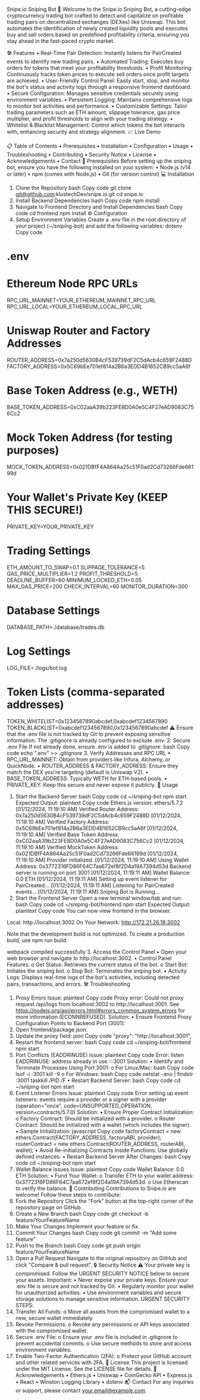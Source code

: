 Snipe.io Sniping Bot 🚀
Welcome to the Snipe.io Sniping Bot, a cutting-edge cryptocurrency trading bot crafted to detect and capitalize on profitable trading pairs on decentralized exchanges (DEXes) like Uniswap. This bot automates the identification of newly created liquidity pools and executes buy and sell orders based on predefined profitability criteria, ensuring you stay ahead in the fast-paced crypto market.
 
🛠️ Features
•	Real-Time Pair Detection: Instantly listens for PairCreated events to identify new trading pairs.
•	Automated Trading: Executes buy orders for tokens that meet your profitability thresholds.
•	Profit Monitoring: Continuously tracks token prices to execute sell orders once profit targets are achieved.
•	User-Friendly Control Panel: Easily start, stop, and monitor the bot's status and activity logs through a responsive frontend dashboard.
•	Secure Configuration: Manages sensitive credentials securely using environment variables.
•	Persistent Logging: Maintains comprehensive logs to monitor bot activities and performance.
•	Customizable Settings: Tailor trading parameters such as ETH amount, slippage tolerance, gas price multiplier, and profit thresholds to align with your trading strategy.
•	Whitelist & Blacklist Management: Control which tokens the bot interacts with, enhancing security and strategy alignment.
📈 Live Demo
 
📋 Table of Contents
•	Prerequisites
•	Installation
•	Configuration
•	Usage
•	Troubleshooting
•	Contributing
•	Security Notice
•	License
•	Acknowledgements
•	Contact
🔧 Prerequisites
Before setting up the sniping bot, ensure you have the following installed on your system:
•	Node.js (v14 or later)
•	npm (comes with Node.js)
•	Git (for version control)
💻 Installation
1.	Clone the Repository
bash
Copy code
git clone git@github.com:klustechDev/snipe.io.git
cd snipe.io
2.	Install Backend Dependencies
bash
Copy code
npm install
3.	Navigate to Frontend Directory and Install Dependencies
bash
Copy code
cd frontend
npm install
⚙️ Configuration
1. Setup Environment Variables
Create a .env file in the root directory of your project (~/sniping-bot) and add the following variables:
dotenv
Copy code
# .env

# Ethereum Node RPC URLs
RPC_URL_MAINNET=YOUR_ETHEREUM_MAINNET_RPC_URL
RPC_URL_LOCAL=YOUR_ETHEREUM_LOCAL_RPC_URL

# Uniswap Router and Factory Addresses
ROUTER_ADDRESS=0x7a250d5630B4cF539739dF2C5dAcb4c659F2488D
FACTORY_ADDRESS=0x5C69bEe701ef814a2B6a3EDD4B1652CB9cc5aA6f

# Base Token Address (e.g., WETH)
BASE_TOKEN_ADDRESS=0xC02aaA39b223FE8D0A0e5C4F27eAD9083C756Cc2

# Mock Token Address (for testing purposes)
MOCK_TOKEN_ADDRESS=0x021DBfF4A864Aa25c51F0ad2Cd73266Fde66199d

# Your Wallet's Private Key (KEEP THIS SECURE!)
PRIVATE_KEY=YOUR_PRIVATE_KEY

# Trading Settings
ETH_AMOUNT_TO_SWAP=0.1
SLIPPAGE_TOLERANCE=5
GAS_PRICE_MULTIPLIER=1.2
PROFIT_THRESHOLD=5
DEADLINE_BUFFER=60
MINIMUM_LOCKED_ETH=0.05
MAX_GAS_PRICE=200
CHECK_INTERVAL=60
MONITOR_DURATION=300

# Database Settings
DATABASE_PATH=./database/trades.db

# Log Settings
LOG_FILE=./logs/bot.log

# Token Lists (comma-separated addresses)
TOKEN_WHITELIST=0x1234567890abcdef,0xabcdef1234567890
TOKEN_BLACKLIST=0xabcdef1234567890,0x1234567890abcdef
⚠️ Ensure that the .env file is not tracked by Git to prevent exposing sensitive information. The .gitignore is already configured to exclude .env.
2. Secure .env File
If not already done, ensure .env is added to .gitignore:
bash
Copy code
echo ".env" >> .gitignore
3. Verify Addresses and RPC URL
•	RPC_URL_MAINNET: Obtain from providers like Infura, Alchemy, or QuickNode.
•	ROUTER_ADDRESS & FACTORY_ADDRESS: Ensure they match the DEX you're targeting (default is Uniswap V2).
•	BASE_TOKEN_ADDRESS: Typically WETH for ETH-based pools.
•	PRIVATE_KEY: Keep this secure and never expose it publicly.
🚀 Usage
1. Start the Backend Server
bash
Copy code
cd ~/sniping-bot
npm start
Expected Output:
plaintext
Copy code
Ethers.js version: ethers/5.7.2
[01/12/2024, 11:19:10 AM] Verified Router Address: 0x7a250d5630B4cF539739dF2C5dAcb4c659F2488D
[01/12/2024, 11:19:10 AM] Verified Factory Address: 0x5C69bEe701ef814a2B6a3EDD4B1652CB9cc5aA6f
[01/12/2024, 11:19:10 AM] Verified Base Token Address: 0xC02aaA39b223FE8D0A0e5C4F27eAD9083C756Cc2
[01/12/2024, 11:19:10 AM] Verified MockToken Address: 0x021DBfF4A864Aa25c51F0ad2Cd73266Fde66199d
[01/12/2024, 11:19:10 AM] Provider initialized.
[01/12/2024, 11:19:10 AM] Using Wallet Address: 0x3772316FD86F64C7aa672ef8f2D4a19A7394d53d
Backend server is running on port 3001
[01/12/2024, 11:19:11 AM] Wallet Balance: 0.0 ETH
[01/12/2024, 11:19:11 AM] Setting up event listener for PairCreated...
[01/12/2024, 11:19:11 AM] Listening for PairCreated events...
[01/12/2024, 11:19:11 AM] Sniping Bot is Running...
2. Start the Frontend Server
Open a new terminal window/tab and run:
bash
Copy code
cd ~/sniping-bot/frontend
npm start
Expected Output:
plaintext
Copy code
You can now view frontend in the browser.

  Local:            http://localhost:3002
  On Your Network:  http://172.21.26.18:3002

Note that the development build is not optimized.
To create a production build, use npm run build.

webpack compiled successfully
3. Access the Control Panel
•	Open your web browser and navigate to http://localhost:3002.
•	Control Panel Features:
o	Get Status: Retrieves the current status of the bot.
o	Start Bot: Initiates the sniping bot.
o	Stop Bot: Terminates the sniping bot.
•	Activity Logs: Displays real-time logs of the bot's activities, including detected pairs, transactions, and errors.
🛠️ Troubleshooting
1. Proxy Errors
Issue:
plaintext
Copy code
Proxy error: Could not proxy request /api/logs from localhost:3002 to http://localhost:3001.
See https://nodejs.org/api/errors.html#errors_common_system_errors for more information (ECONNREFUSED).
Solution:
•	Ensure Frontend Proxy Configuration Points to Backend Port (3001):
1.	Open frontend/package.json.
2.	Update the proxy field:
json
Copy code
"proxy": "http://localhost:3001",
3.	Restart the frontend server:
bash
Copy code
cd ~/sniping-bot/frontend
npm start
2. Port Conflicts (EADDRINUSE)
Issue:
plaintext
Copy code
Error: listen EADDRINUSE: address already in use :::3001
Solution:
•	Identify and Terminate Processes Using Port 3001:
o	For Linux/Mac:
bash
Copy code
lsof -i :3001
kill -9 <PID>
o	For Windows:
bash
Copy code
netstat -ano | findstr :3001
taskkill /PID <PID> /F
•	Restart Backend Server:
bash
Copy code
cd ~/sniping-bot
npm start
3. Event Listener Errors
Issue:
plaintext
Copy code
Error setting up event listeners: events require a provider or a signer with a provider (operation="once", code=UNSUPPORTED_OPERATION, version=contracts/5.7.0)
Solution:
•	Ensure Proper Contract Initialization:
o	Factory Contract: Should be initialized with a provider.
o	Router Contract: Should be initialized with a wallet (which includes the signer).
•	Sample Initialization:
javascript
Copy code
factoryContract = new ethers.Contract(FACTORY_ADDRESS, factoryABI, provider);
routerContract = new ethers.Contract(ROUTER_ADDRESS, routerABI, wallet);
•	Avoid Re-initializing Contracts Inside Functions: Use globally defined instances.
•	Restart Backend Server After Changes:
bash
Copy code
cd ~/sniping-bot
npm start
4. Wallet Balance Issues
Issue:
plaintext
Copy code
Wallet Balance: 0.0 ETH
Solution:
•	Fund Your Wallet:
o	Transfer ETH to your wallet address: 0x3772316FD86F64C7aa672ef8f2D4a19A7394d53d.
o	Use Etherscan to verify the balance.
🤝 Contributing
Contributions to Snipe.io are welcome! Follow these steps to contribute:
1.	Fork the Repository
Click the "Fork" button at the top-right corner of the repository page on GitHub.
2.	Create a New Branch
bash
Copy code
git checkout -b feature/YourFeatureName
3.	Make Your Changes
Implement your feature or fix.
4.	Commit Your Changes
bash
Copy code
git commit -m "Add some feature"
5.	Push to the Branch
bash
Copy code
git push origin feature/YourFeatureName
6.	Open a Pull Request
Navigate to the original repository on GitHub and click "Compare & pull request".
🔒 Security Notice
⚠️ Your private key is compromised. Follow the URGENT SECURITY NOTICE below to secure your assets.
Important:
•	Never expose your private keys. Ensure your .env file is secure and not tracked by Git.
•	Regularly monitor your wallet for unauthorized activities.
•	Use environment variables and secure storage solutions to manage sensitive information.
URGENT SECURITY STEPS:
1.	Transfer All Funds:
o	Move all assets from the compromised wallet to a new, secure wallet immediately.
2.	Revoke Permissions:
o	Revoke any permissions or API keys associated with the compromised wallet.
3.	Secure .env File:
o	Ensure your .env file is included in .gitignore to prevent accidental commits.
o	Use secure methods to store and access environment variables.
4.	Enable Two-Factor Authentication (2FA):
o	Protect your GitHub account and other related services with 2FA.
📄 License
This project is licensed under the MIT License. See the LICENSE file for details.
🙏 Acknowledgements
•	Ethers.js
•	Uniswap
•	CoinGecko API
•	Express.js
•	React
•	Winston Logging Library
•	dotenv
📬 Contact
For any inquiries or support, please contact your.email@example.com.

